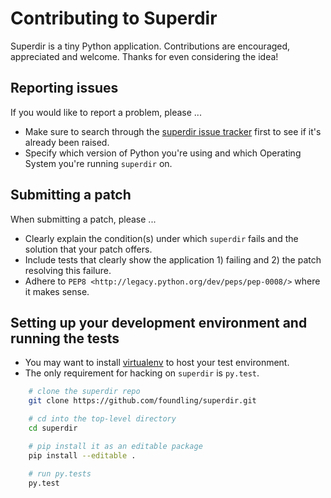# Contributing to Superdir

Superdir is a tiny Python application. Contributions are encouraged, appreciated and welcome. Thanks for even considering the idea!

## Reporting issues

If you would like to report a problem, please ...

- Make sure to search through the [superdir issue tracker](https://github.com/foundling/superdir/issues) first to see if it's already been raised.
- Specify which version of Python you're using and which Operating System you're running `superdir` on.

## Submitting a patch

When submitting a patch, please ...

- Clearly explain the condition(s) under which `superdir` fails and the solution that your patch offers.
- Include tests that clearly show the application 1) failing and 2) the patch resolving this failure.
- Adhere to `PEP8 <http://legacy.python.org/dev/peps/pep-0008/>` where it makes sense.

## Setting up your development environment and running the tests

- You may want to install [virtualenv](https://virtualenv.pypa.io/en/stable/) to host your test environment.
- The only requirement for hacking on `superdir` is `py.test`. 

````bash
    # clone the superdir repo
    git clone https://github.com/foundling/superdir.git

    # cd into the top-level directory 
    cd superdir

    # pip install it as an editable package
    pip install --editable .

    # run py.tests
    py.test
````

